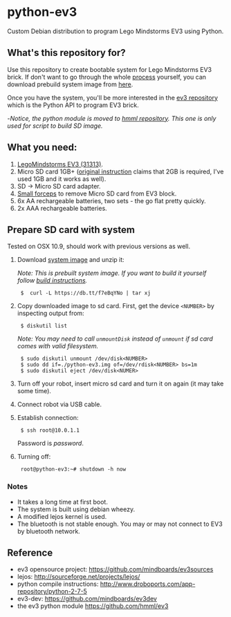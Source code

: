 python-ev3
==========

Custom Debian distribution to program Lego Mindstorms EV3 using Python.

## What's this repository for?

Use this repository to create bootable system for Lego Mindstorms EV3 brick. If don't want to go through the whole [process](https://github.com/hmml/python-ev3/tree/refactor/build-rootfs) yourself, you can download prebuild system image from [here](https://db.tt/f7eBqYNo).

Once you have the system, you'll be more interested in the [ev3 repository](https://github.com/hmml/ev3) which is the Python API to program EV3 brick.

-_Notice, the python module is moved to [hmml repository](https://github.com/hmml/ev3). This one is only used for script to build SD image._

## What you need:

 1. [LegoMindstorms EV3 (31313)](http://www.lego.com/en-us/mindstorms/products/ev3/31313).
 2. Micro SD card 1GB+ ([original instruction]((https://github.com/topikachu/python-ev3)) claims that 2GB is required, I've used 1GB and it works as well).
 3. SD -> Micro SD card adapter.
 4. [Small forceps](http://upload.wikimedia.org/wikipedia/commons/a/a4/Forceps.jpg) to remove Micro SD card from EV3 block.
 5. 6x AA rechargeable batteries, two sets - the go flat pretty quickly.
 6. 2x AAA rechargeable batteries.

## Prepare SD card with system

Tested on OSX 10.9, should work with previous versions as well.

1. Download [system image](https://db.tt/f7eBqYNo) and unzip it:

    _Note: This is prebuilt system image. If you want to build it yourself follow [build instructions](https://github.com/hmml/python-ev3/tree/refactor/build-rootfs)._
    
        $  curl -L https://db.tt/f7eBqYNo | tar xj

2. Copy downloaded image to sd card. First, get the device `<NUMBER>` by inspecting output from:

        $ diskutil list 
        
   _Note: You may need to call `unmountDisk` instead of `unmount` if sd card comes with valid filesystem._
   
        $ sudo diskutil unmount /dev/disk<NUMBER>
        $ sudo dd if=./python-ev3.img of=/dev/rdisk<NUMBER> bs=1m
        $ sudo diskutil eject /dev/disk<NUMER>        
3. Turn off your robot, insert micro sd card and turn it on again (it may take some time).
4. Connect robot via USB cable.
5. Establish connection:
        
        $ ssh root@10.0.1.1
        
   Password is *password*.
6. Turning off:

        root@python-ev3:~# shutdown -h now
        
### Notes
* It takes a long time at first boot.
* The system is built using debian wheezy.
* A modified lejos kernel is used.
* The bluetooth is not stable enough. You may or may not connect to EV3 by bluetooth network.

## Reference
* ev3 opensource project: https://github.com/mindboards/ev3sources
* lejos: http://sourceforge.net/projects/lejos/
* python compile instructions: http://www.droboports.com/app-repository/python-2-7-5
* ev3-dev: https://github.com/mindboards/ev3dev
* the ev3 python module https://github.com/hmml/ev3
